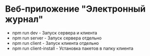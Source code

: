 <h1>Веб-приложение "Электронный журнал"</h1>

<ul>
  <li>npm run dev - Запуск сервера и клиента <br></li>
  <li>npm run server - Запуск сервера отдельно <br></li>
  <li>npm run client - Запуск клиента отдельно <br></li>
  <li>npm run client-install - Установка пакетов в папку клиента <br></li>
</ul>
